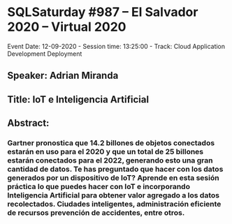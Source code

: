 # SQLSaturday #987 –  El Salvador 2020 – Virtual 2020
Event Date: 12-09-2020 - Session time: 13:25:00 - Track: Cloud Application Development  Deployment
## Speaker: Adrian Miranda
## Title: IoT e Inteligencia Artificial
## Abstract:
### Gartner pronostica que 14.2 billones de objetos conectados estarán en uso para el 2020 y que un total de 25 billones estarán conectados para el 2022, generando esto una gran cantidad de datos. Te has preguntado que hacer con los datos generados por un dispositivo de IoT? Aprende en esta sesión práctica lo que puedes hacer con IoT e incorporando Inteligencia Artificial para obtener valor agregado a los datos recolectados. Ciudades inteligentes, administración eficiente de recursos prevención de accidentes, entre otros.
